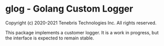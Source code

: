 # glog - Golang Custom Logger

Copyright (c) 2020-2021 Tenebris Technologies Inc. All rights reserved.

This package implements a customer logger. It is a work in progress, but the interface is expected to remain stable.
